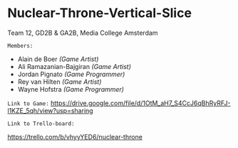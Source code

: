 # Nuclear-Throne-Vertical-Slice

Team 12, GD2B & GA2B, Media College Amsterdam

```Members:```

- Alain de Boer _(Game Artist)_
- Ali Ramazanian-Bajgiran _(Game Artist)_
- Jordan Pignato _(Game Programmer)_
- Rey van Hilten _(Game Artist)_
- Wayne Hofstra _(Game Programmer)_

```Link to Game:```
https://drive.google.com/file/d/1OtM_aH7_S4CcJ6qBhRyRFJ-l1KZE_5qh/view?usp=sharing

```Link to Trello-board:```

https://trello.com/b/vhyyYED6/nuclear-throne
